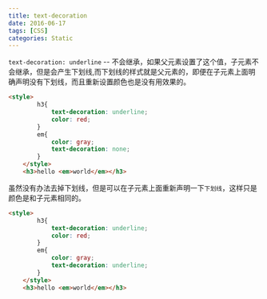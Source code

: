 ```yaml
---
title: text-decoration
date: 2016-06-17
tags: [CSS]
categories: Static
---
```


`text-decoration: underline` -- 不会继承，如果父元素设置了这个值，子元素不会继承，但是会产生下划线,而下划线的样式就是父元素的，即便在子元素上面明确声明没有下划线，而且重新设置颜色也是没有用效果的。

```html
<style>
        h3{
            text-decoration: underline;
            color: red;
        }
        em{
            color: gray;
            text-decoration: none;
        }
    </style>
    <h3>hello <em>world</em></h3>
```

虽然没有办法去掉下划线，但是可以在子元素上面重新声明一下`下划线`，这样只是颜色是和子元素相同的。

```html
<style>
        h3{
            text-decoration: underline;
            color: red;
        }
        em{
            color: gray;
            text-decoration: underline;
        }
    </style>
    <h3>hello <em>world</em></h3>
```

